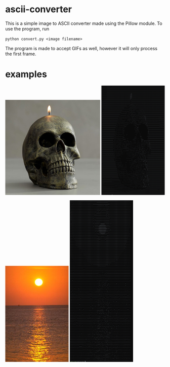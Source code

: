 # ascii-converter
This is a simple image to ASCII converter made using the Pillow module. To use the program, run

`python convert.py <image filename>`

The program is made to accept GIFs as well, however it will only process the first frame.

# examples
<img src="https://raw.githubusercontent.com/milesconrad/ascii-converter/main/images/skull.jpeg" width="300"/> <img src="https://raw.githubusercontent.com/milesconrad/ascii-converter/main/images/skull_processed.png" width="200"/>


<img src="https://raw.githubusercontent.com/milesconrad/ascii-converter/main/images/sunset.jpeg" width="200"/> <img src="https://raw.githubusercontent.com/milesconrad/ascii-converter/main/images/sunset_processed.png" width="200"/>
